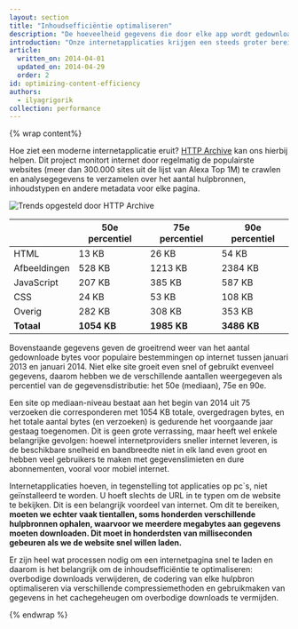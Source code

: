 ```yaml
---
layout: section
title: "Inhoudsefficiëntie optimaliseren"
description: "De hoeveelheid gegevens die door elke app wordt gedownload, blijft gestaag toenemen. Om geweldige inhoud te kunnen blijven leveren, moeten we elke byte optimaliseren."
introduction: "Onze internetapplicaties krijgen een steeds groter bereik, grotere ambitie en meer functies, en dat is goed. Met een steeds rijker internet ontstaat echter ook een andere trend: de hoeveelheid gegevens die door elke app wordt gedownload, wordt almaar groter. Om geweldige inhoud te kunnen blijven leveren, moeten we elke byte optimaliseren."
article:
  written_on: 2014-04-01
  updated_on: 2014-04-29
  order: 2
id: optimizing-content-efficiency
authors:
  - ilyagrigorik
collection: performance
---
```


{% wrap content%}

<style>
  img, video, object {
    max-width: 100%;
  }

  img.center {
    display: block;
    margin-left: auto;
    margin-right: auto;
  }
</style>

Hoe ziet een moderne internetapplicatie eruit? [HTTP Archive](http://httparchive.org/) kan ons hierbij helpen. Dit project monitort internet door regelmatig de populairste websites (meer dan 300.000 sites uit de lijst van Alexa Top 1M) te crawlen en analysegegevens te verzamelen over het aantal hulpbronnen, inhoudstypen en andere metadata voor elke pagina.

<img src="images/http-archive-trends.png" class="center" alt="Trends opgesteld door HTTP Archive">

<table class="table-4">
<colgroup><col span="1"><col span="1"><col span="1"><col span="1"></colgroup>
<thead>
  <tr>
    <th></th>
    <th>50e percentiel</th>
    <th>75e percentiel</th>
    <th>90e percentiel</th>
  </tr>
</thead>
<tr>
  <td data-th="type">HTML</td>
  <td data-th="50%">13 KB</td>
  <td data-th="75%">26 KB</td>
  <td data-th="90%">54 KB</td>
</tr>
<tr>
  <td data-th="type">Afbeeldingen</td>
  <td data-th="50%">528 KB</td>
  <td data-th="75%">1213 KB</td>
  <td data-th="90%">2384 KB</td>
</tr>
<tr>
  <td data-th="type">JavaScript</td>
  <td data-th="50%">207 KB</td>
  <td data-th="75%">385 KB</td>
  <td data-th="90%">587 KB</td>
</tr>
<tr>
  <td data-th="type">CSS</td>
  <td data-th="50%">24 KB</td>
  <td data-th="75%">53 KB</td>
  <td data-th="90%">108 KB</td>
</tr>
<tr>
  <td data-th="type">Overig</td>
  <td data-th="50%">282 KB</td>
  <td data-th="75%">308 KB</td>
  <td data-th="90%">353 KB</td>
</tr>
<tr>
  <td data-th="type"><strong>Totaal</strong></td>
  <td data-th="50%"><strong>1054 KB</strong></td>
  <td data-th="75%"><strong>1985 KB</strong></td>
  <td data-th="90%"><strong>3486 KB</strong></td>
</tr>
</table>

Bovenstaande gegevens geven de groeitrend weer van het aantal gedownloade bytes voor populaire bestemmingen op internet tussen januari 2013 en januari 2014. Niet elke site groeit even snel of gebruikt evenveel gegevens, daarom hebben we de verschillende aantallen weergegeven als percentiel van de gegevensdistributie: het 50e (mediaan), 75e en 90e.

Een site op mediaan-niveau bestaat aan het begin van 2014 uit 75 verzoeken die corresponderen met 1054 KB totale, overgedragen bytes, en het totale aantal bytes (en verzoeken) is gedurende het voorgaande jaar gestaag toegenomen. Dit is geen grote verrassing, maar heeft wel enkele belangrijke gevolgen: hoewel internetproviders sneller internet leveren, is de beschikbare snelheid en bandbreedte niet in elk land even groot en hebben veel gebruikers te maken met gegevenslimieten en dure abonnementen, vooral voor mobiel internet.

Internetapplicaties hoeven, in tegenstelling tot applicaties op pc`s, niet geïnstalleerd te worden. U hoeft slechts de URL in te typen om de website te bekijken. Dit is een belangrijk voordeel van internet. Om dit te bereiken, **moeten we echter vaak tientallen, soms honderden verschillende hulpbronnen ophalen, waarvoor we meerdere megabytes aan gegevens moeten downloaden. Dit moet in honderdsten van milliseconden gebeuren als we de website snel willen laden.**

Er zijn heel wat processen nodig om een internetpagina snel te laden en daarom is het belangrijk om de inhoudsefficiëntie te optimaliseren: overbodige downloads verwijderen, de codering van elke hulpbron optimaliseren via verschillende compressiemethoden en gebruikmaken van gegevens in het cachegeheugen om overbodige downloads te vermijden.

{% endwrap %}

